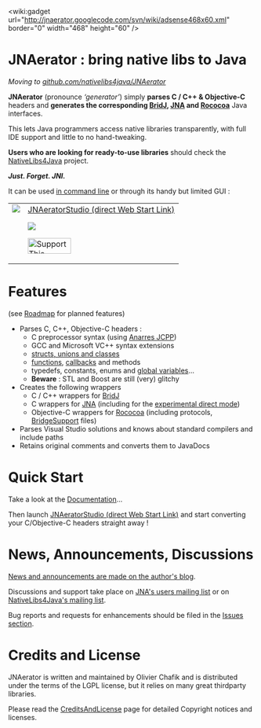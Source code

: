 &lt;wiki:gadget url="http://jnaerator.googlecode.com/svn/wiki/adsense468x60.xml" border="0" width="468" height="60" /&gt;

# JNAerator : bring native libs to Java #

<i>Moving to <a href='http://github.com/nativelibs4java/JNAerator'>github.com/nativelibs4java/JNAerator</a></i>
<br />

**JNAerator** (pronounce _‘generator’_) simply **parses C / C++ & Objective-C** headers and **generates the corresponding [BridJ](http://bridj.googlecode.com), [JNA](http://jna.dev.java.net/) and [Rococoa](https://rococoa.dev.java.net/)** Java interfaces.

This lets Java programmers access native libraries transparently, with full IDE support and little to no hand-tweaking.

**Users who are looking for ready-to-use libraries** should check the [NativeLibs4Java](http://nativelibs4java.googlecode.com/) project.

**_Just. Forget. JNI._**

It can be used [in command line](CommandLineOptionsAndEnvironmentVariables.md) or through its handy but limited GUI :
<table border='0'>
<tr valign='top'><td><a href='http://nativelibs4java.sourceforge.net/webstart/jnaerator/JNAeratorStudio.jnlp'><img src='http://jnaerator.googlecode.com/svn/wiki/screenshots/JNAeratorStudio.png' /></a></td>
<td><a href='http://nativelibs4java.sourceforge.net/webstart/jnaerator/JNAeratorStudio.jnlp'>JNAeratorStudio (direct Web Start Link)</a>

<a href='http://nativelibs4java.sourceforge.net/webstart/jnaerator/JNAeratorStudio.jnlp'><img src='http://jnaerator.googlecode.com/svn/wiki/launch.jpg' /></a>


<a href='http://sourceforge.net/donate/index.php?group_id=266856'><img src='http://images.sourceforge.net/images/project-support.jpg' alt='Support This Project' border='0' width='88' height='32' /> </a>
</td>
</tr></table>

# Features #

(see [Roadmap](Roadmap.md) for planned features)

  * Parses C, C++, Objective-C headers :
    * C preprocessor syntax (using [Anarres JCPP](http://www.anarres.org/projects/jcpp/))
    * GCC and Microsoft VC++ syntax extensions
    * [structs, unions and classes](http://code.google.com/p/jnaerator/wiki/JNAerationResults#Structs)
    * [functions](http://code.google.com/p/jnaerator/wiki/JNAerationResults#Functions), [callbacks](http://code.google.com/p/jnaerator/wiki/JNAerationResults#Callbacks_fields) and methods
    * typedefs, constants, enums and [global variables](http://code.google.com/p/jnaerator/wiki/JNAerationResults#Global_Variables)...
    * **Beware** : STL and Boost are still (very) glitchy
  * Creates the following wrappers
    * C / C++ wrappers for [BridJ](http://code.google.com/p/bridj/)
    * C wrappers for [JNA](https://jna.dev.java.net/) (including for the [experimental direct mode](https://github.com/twall/jna/blob/master/www/DirectMapping.md))
    * Objective-C wrappers for [Rococoa](https://rococoa.googlecode.com/) (including protocols, [BridgeSupport](http://bridgesupport.macosforge.org/trac/) files)
  * Parses Visual Studio solutions and knows about standard compilers and include paths
  * Retains original comments and converts them to JavaDocs

# Quick Start #

Take a look at the [Documentation](Documentation.md)...

Then launch [JNAeratorStudio (direct Web Start Link)](http://jnaerator.sourceforge.net/webstart/JNAerator/JNAeratorStudio.jnlp) and start converting your C/Objective-C headers straight away !

# News, Announcements, Discussions #

[News and announcements are made on the author's blog](http://ochafik.com/).

Discussions and support take place on [JNA's users mailing list](https://groups.google.com/forum/#!forum/jna-users) or on [NativeLibs4Java's mailing list](https://groups.google.com/forum/#!forum/nativelibs4java).

Bug reports and requests for enhancements should be filed in the [Issues section](http://code.google.com/p/jnaerator/issues/list).

# Credits and License #

JNAerator is written and maintained by Olivier Chafik and is distributed under the terms of the LGPL license, but it relies on many great thirdparty libraries.

Please read the [CreditsAndLicense](CreditsAndLicense.md) page for detailed Copyright notices and licenses.